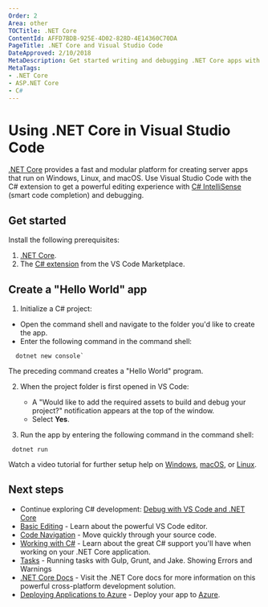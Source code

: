 ```yaml
---
Order: 2
Area: other
TOCTitle: .NET Core
ContentId: AFFD7BDB-925E-4D02-828D-4E14360C70DA
PageTitle: .NET Core and Visual Studio Code
DateApproved: 2/10/2018
MetaDescription: Get started writing and debugging .NET Core apps with Visual Studio Code.
MetaTags:
- .NET Core
- ASP.NET Core
- C#
---
```

# Using .NET Core in Visual Studio Code

[.NET Core](https://docs.microsoft.com/dotnet/articles/welcome) provides a fast and modular platform for creating server apps that run on Windows, Linux, and macOS. Use Visual Studio Code with the C# extension to get a powerful editing experience with [C# IntelliSense](https://docs.microsoft.com/visualstudio/ide/visual-csharp-intellisense) (smart code completion) and debugging.

## Get started

Install the following prerequisites:

1. [.NET Core](https://microsoft.com/net/core).
2. The [C# extension](https://marketplace.visualstudio.com/items?itemName=ms-vscode.csharp) from the VS Code Marketplace.

## Create a "Hello World" app

1. Initialize a C# project:

  * Open the command shell and navigate to the folder you'd like to create the app.
  * Enter the following command in the command shell:

  ```console
    dotnet new console`
  ```

   The preceding command creates a "Hello World" program.

2. When the project folder is first opened in VS Code:
  
   * A "Would like to add the required assets to build and debug your project?" notification appears at the top of the window.
   * Select **Yes**.

3. Run the app by entering the following command in the command shell:

  ```console
   dotnet run
  ```

Watch a video tutorial for further setup help on [Windows](https://channel9.msdn.com/Blogs/dotnet/Get-started-VSCode-Csharp-NET-Core-Windows), [macOS](https://channel9.msdn.com/Blogs/dotnet/Get-started-VSCode-NET-Core-Mac), or [Linux](https://channel9.msdn.com/Blogs/dotnet/Get-started-with-VS-Code-Csharp-dotnet-Core-Ubuntu).

## Next steps

* Continue exploring C# development: [Debug with VS Code and .NET Core](https://docs.microsoft.com/dotnet/articles/csharp/getting-started/with-visual-studio-code#debug)
* [Basic Editing](/docs/editor/codebasics.md) - Learn about the powerful VS Code editor.
* [Code Navigation](/docs/editor/editingevolved.md) - Move quickly through your source code.
* [Working with C#](/docs/languages/csharp.md) - Learn about the great C# support you'll have when working on your .NET Core application.
* [Tasks](/docs/editor/tasks.md) - Running tasks with Gulp, Grunt, and Jake.  Showing Errors and Warnings
* [.NET Core Docs](https://docs.microsoft.com/dotnet/articles/core/) - Visit the .NET Core docs for more information on this powerful cross-platform development solution.
* [Deploying Applications to Azure](/docs/azure/deployment.md) - Deploy your app to [Azure](https://azure.microsoft.com).
